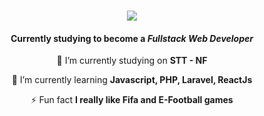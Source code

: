 <h1 align="center">
    <img src="https://readme-typing-svg.herokuapp.com/?font=Righteous&size=35&center=true&vCenter=true&width=500&height=70&duration=4500&lines=Hi+There!+👋;+I'm+Muhammad+Fadhillah!;" />
</h1>

<h4 align="center">Currently studying to become a <i>Fullstack Web Developer</i></h4>

<div align="center">
 
 🔭 I’m currently studying on **STT - NF**
 
 🌱 I’m currently learning **Javascript, PHP, Laravel, ReactJs**

⚡ Fun fact **I really like Fifa and E-Football games**

 </div> 
